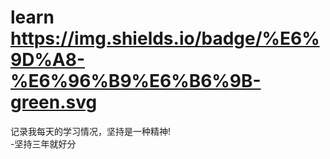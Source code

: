 # learn         https://img.shields.io/badge/%E6%9D%A8-%E6%96%B9%E6%B6%9B-green.svg
记录我每天的学习情况，坚持是一种精神!  
-坚持三年就好分
 
